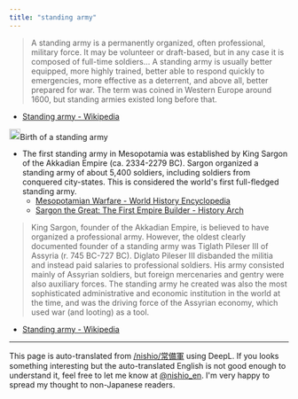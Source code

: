 ```yaml
---
title: "standing army"
---
```


> A standing army is a permanently organized, often professional, military force. It may be volunteer or draft-based, but in any case it is composed of full-time soldiers... A standing army is usually better equipped, more highly trained, better able to respond quickly to emergencies, more effective as a deterrent, and above all, better prepared for war. The term was coined in Western Europe around 1600, but standing armies existed long before that.
- [Standing army - Wikipedia](https://ja.wikipedia.org/wiki/%E5%B8%B8%E5%82%99%E8%BB%8D)

<img src='https://scrapbox.io/api/pages/nishio-en/gpt/icon' alt='gpt.icon' height="19.5"/>Birth of a standing army
- The first standing army in Mesopotamia was established by King Sargon of the Akkadian Empire (ca. 2334-2279 BC). Sargon organized a standing army of about 5,400 soldiers, including soldiers from conquered city-states. This is considered the world's first full-fledged standing army.
    - [Mesopotamian Warfare - World History Encyclopedia](https://www.worldhistory.org/Mesopotamian_Warfare/)
    - [Sargon the Great: The First Empire Builder - History Arch](https://historyarch.com/2018/03/30/sargon-the-great-the-first-empire-builder/)

> King Sargon, founder of the Akkadian Empire, is believed to have organized a professional army. However, the oldest clearly documented founder of a standing army was Tiglath Pileser III of Assyria (r. 745 BC-727 BC). Diglato Pileser III disbanded the militia and instead paid salaries to professional soldiers. His army consisted mainly of Assyrian soldiers, but foreign mercenaries and gentry were also auxiliary forces. The standing army he created was also the most sophisticated administrative and economic institution in the world at the time, and was the driving force of the Assyrian economy, which used war (and looting) as a tool.
- [Standing army - Wikipedia](https://ja.wikipedia.org/wiki/%E5%B8%B8%E5%82%99%E8%BB%8D)
---
This page is auto-translated from [/nishio/常備軍](https://scrapbox.io/nishio/常備軍) using DeepL. If you looks something interesting but the auto-translated English is not good enough to understand it, feel free to let me know at [@nishio_en](https://twitter.com/nishio_en). I'm very happy to spread my thought to non-Japanese readers.